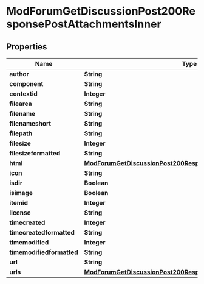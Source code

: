 

# ModForumGetDiscussionPost200ResponsePostAttachmentsInner


## Properties

| Name | Type | Description | Notes |
|------------ | ------------- | ------------- | -------------|
|**author** | **String** | author |  [optional] |
|**component** | **String** | component |  [optional] |
|**contextid** | **Integer** | contextid |  [optional] |
|**filearea** | **String** | filearea |  [optional] |
|**filename** | **String** | filename |  [optional] |
|**filenameshort** | **String** | filenameshort |  [optional] |
|**filepath** | **String** | filepath |  [optional] |
|**filesize** | **Integer** | filesize |  [optional] |
|**filesizeformatted** | **String** | filesizeformatted |  [optional] |
|**html** | [**ModForumGetDiscussionPost200ResponsePostAttachmentsInnerHtml**](ModForumGetDiscussionPost200ResponsePostAttachmentsInnerHtml.md) |  |  [optional] |
|**icon** | **String** | icon |  [optional] |
|**isdir** | **Boolean** | isdir |  [optional] |
|**isimage** | **Boolean** | isimage |  [optional] |
|**itemid** | **Integer** | itemid |  [optional] |
|**license** | **String** | license |  [optional] |
|**timecreated** | **Integer** | timecreated |  [optional] |
|**timecreatedformatted** | **String** | timecreatedformatted |  [optional] |
|**timemodified** | **Integer** | timemodified |  [optional] |
|**timemodifiedformatted** | **String** | timemodifiedformatted |  [optional] |
|**url** | **String** | url |  [optional] |
|**urls** | [**ModForumGetDiscussionPost200ResponsePostAttachmentsInnerUrls**](ModForumGetDiscussionPost200ResponsePostAttachmentsInnerUrls.md) |  |  [optional] |



